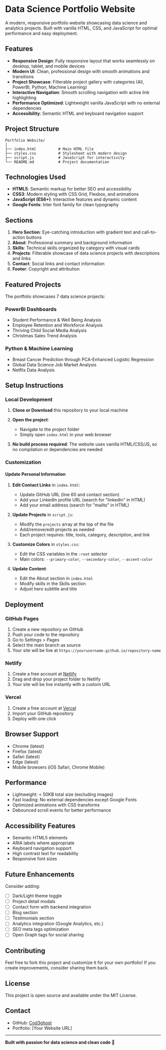 # Data Science Portfolio Website

A modern, responsive portfolio website showcasing data science and analytics projects. Built with vanilla HTML, CSS, and JavaScript for optimal performance and easy deployment.

## Features

- **Responsive Design**: Fully responsive layout that works seamlessly on desktop, tablet, and mobile devices
- **Modern UI**: Clean, professional design with smooth animations and transitions
- **Project Showcase**: Filterable project gallery with categories (All, PowerBI, Python, Machine Learning)
- **Interactive Navigation**: Smooth scrolling navigation with active link highlighting
- **Performance Optimized**: Lightweight vanilla JavaScript with no external dependencies
- **Accessibility**: Semantic HTML and keyboard navigation support

## Project Structure

```
Portfolio Website/
│
├── index.html          # Main HTML file
├── styles.css          # Stylesheet with modern design
├── script.js           # JavaScript for interactivity
└── README.md           # Project documentation
```

## Technologies Used

- **HTML5**: Semantic markup for better SEO and accessibility
- **CSS3**: Modern styling with CSS Grid, Flexbox, and animations
- **JavaScript (ES6+)**: Interactive features and dynamic content
- **Google Fonts**: Inter font family for clean typography

## Sections

1. **Hero Section**: Eye-catching introduction with gradient text and call-to-action buttons
2. **About**: Professional summary and background information
3. **Skills**: Technical skills organized by category with visual cards
4. **Projects**: Filterable showcase of data science projects with descriptions and links
5. **Contact**: Social links and contact information
6. **Footer**: Copyright and attribution

## Featured Projects

The portfolio showcases 7 data science projects:

### PowerBI Dashboards
- Student Performance & Well Being Analysis
- Employee Retention and Workforce Analysis
- Thriving Child Social Media Analysis
- Christmas Sales Trend Analysis

### Python & Machine Learning
- Breast Cancer Prediction through PCA-Enhanced Logistic Regression
- Global Data Science Job Market Analysis
- Netflix Data Analysis

## Setup Instructions

### Local Development

1. **Clone or Download** this repository to your local machine

2. **Open the project**:
   - Navigate to the project folder
   - Simply open `index.html` in your web browser

3. **No build process required**: The website uses vanilla HTML/CSS/JS, so no compilation or dependencies are needed

### Customization

#### Update Personal Information

1. **Edit Contact Links** in `index.html`:
   - Update GitHub URL (line 60 and contact section)
   - Add your LinkedIn profile URL (search for "linkedin" in HTML)
   - Add your email address (search for "mailto" in HTML)

2. **Update Projects** in `script.js`:
   - Modify the `projects` array at the top of the file
   - Add/remove/edit projects as needed
   - Each project requires: title, tools, category, description, and link

3. **Customize Colors** in `styles.css`:
   - Edit the CSS variables in the `:root` selector
   - Main colors: `--primary-color`, `--secondary-color`, `--accent-color`

4. **Update Content**:
   - Edit the About section in `index.html`
   - Modify skills in the Skills section
   - Adjust hero subtitle and title

## Deployment

### GitHub Pages

1. Create a new repository on GitHub
2. Push your code to the repository
3. Go to Settings > Pages
4. Select the main branch as source
5. Your site will be live at `https://yourusername.github.io/repository-name`

### Netlify

1. Create a free account at [Netlify](https://www.netlify.com/)
2. Drag and drop your project folder to Netlify
3. Your site will be live instantly with a custom URL

### Vercel

1. Create a free account at [Vercel](https://vercel.com/)
2. Import your GitHub repository
3. Deploy with one click

## Browser Support

- Chrome (latest)
- Firefox (latest)
- Safari (latest)
- Edge (latest)
- Mobile browsers (iOS Safari, Chrome Mobile)

## Performance

- Lightweight: < 50KB total size (excluding images)
- Fast loading: No external dependencies except Google Fonts
- Optimized animations with CSS transforms
- Debounced scroll events for better performance

## Accessibility Features

- Semantic HTML5 elements
- ARIA labels where appropriate
- Keyboard navigation support
- High contrast text for readability
- Responsive font sizes

## Future Enhancements

Consider adding:
- [ ] Dark/Light theme toggle
- [ ] Project detail modals
- [ ] Contact form with backend integration
- [ ] Blog section
- [ ] Testimonials section
- [ ] Analytics integration (Google Analytics, etc.)
- [ ] SEO meta tags optimization
- [ ] Open Graph tags for social sharing

## Contributing

Feel free to fork this project and customize it for your own portfolio! If you create improvements, consider sharing them back.

## License

This project is open source and available under the MIT License.

## Contact

- GitHub: [Cod3ghost](https://github.com/Cod3ghost)
- Portfolio: [Your Website URL]

---

**Built with passion for data science and clean code** 🚀
